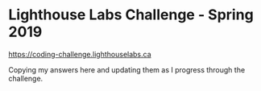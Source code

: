 # Lighthouse Labs Challenge - Spring 2019
https://coding-challenge.lighthouselabs.ca

Copying my answers here and updating them as I progress through the challenge.
